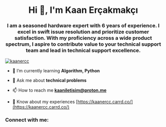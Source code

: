 <h1 align="center">Hi 👋, I'm Kaan Erçakmakçı</h1>
<h3 align="center">I am a seasoned hardware expert with 6 years of experience. I excel in swift issue resolution and prioritize customer satisfaction. With my proficiency across a wide product spectrum, I aspire to contribute value to your technical support team and lead in technical support excellence.</h3>

<p align="left"> <a href="https://github.com/ryo-ma/github-profile-trophy"><img src="https://github-profile-trophy.vercel.app/?username=kaanercc" alt="kaanercc" /></a> </p>

- 🌱 I’m currently learning **Algorithm, Python**

- 💬 Ask me about **technical problems**

- 📫 How to reach me **kaaniletisim@proton.me**

- 📄 Know about my experiences [https://kaanercc.carrd.co/](https://kaanercc.carrd.co/)

<h3 align="left">Connect with me:</h3>
<p align="left">
</p>
